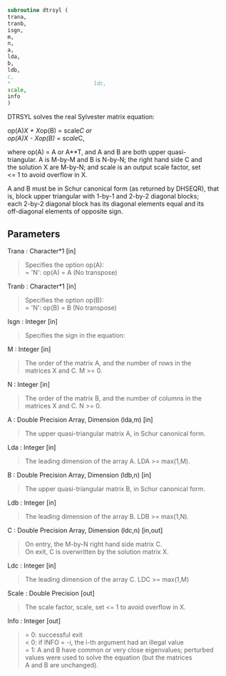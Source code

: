 ```fortran  
subroutine dtrsyl (  
trana,  
tranb,  
isgn,  
m,  
n,  
a,  
lda,  
b,  
ldb,  
c,  
*                          ldc,  
scale,  
info  
)  
```  
  
DTRSYL solves the real Sylvester matrix equation:  
  
op(A)*X + X*op(B) = scale*C or  
op(A)*X - X*op(B) = scale*C,  
  
where op(A) = A or A**T, and  A and B are both upper quasi-  
triangular. A is M-by-M and B is N-by-N; the right hand side C and  
the solution X are M-by-N; and scale is an output scale factor, set  
<= 1 to avoid overflow in X.  
  
A and B must be in Schur canonical form (as returned by DHSEQR), that  
is, block upper triangular with 1-by-1 and 2-by-2 diagonal blocks;  
each 2-by-2 diagonal block has its diagonal elements equal and its  
off-diagonal elements of opposite sign.  
  
## Parameters  
Trana : Character*1 [in]  
> Specifies the option op(A):  
> = 'N': op(A) = A    (No transpose)  
  
Tranb : Character*1 [in]  
> Specifies the option op(B):  
> = 'N': op(B) = B    (No transpose)  
  
Isgn : Integer [in]  
> Specifies the sign in the equation:  
  
M : Integer [in]  
> The order of the matrix A, and the number of rows in the  
> matrices X and C. M >= 0.  
  
N : Integer [in]  
> The order of the matrix B, and the number of columns in the  
> matrices X and C. N >= 0.  
  
A : Double Precision Array, Dimension (lda,m) [in]  
> The upper quasi-triangular matrix A, in Schur canonical form.  
  
Lda : Integer [in]  
> The leading dimension of the array A. LDA >= max(1,M).  
  
B : Double Precision Array, Dimension (ldb,n) [in]  
> The upper quasi-triangular matrix B, in Schur canonical form.  
  
Ldb : Integer [in]  
> The leading dimension of the array B. LDB >= max(1,N).  
  
C : Double Precision Array, Dimension (ldc,n) [in,out]  
> On entry, the M-by-N right hand side matrix C.  
> On exit, C is overwritten by the solution matrix X.  
  
Ldc : Integer [in]  
> The leading dimension of the array C. LDC >= max(1,M)  
  
Scale : Double Precision [out]  
> The scale factor, scale, set <= 1 to avoid overflow in X.  
  
Info : Integer [out]  
> = 0: successful exit  
> < 0: if INFO = -i, the i-th argument had an illegal value  
> = 1: A and B have common or very close eigenvalues; perturbed  
> values were used to solve the equation (but the matrices  
> A and B are unchanged).  
  
